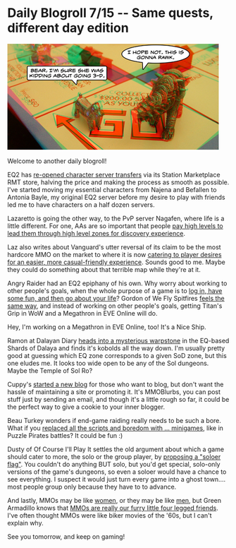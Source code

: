 # Daily Blogroll 7/15 -- Same quests, different day edition

![Now, where did I put my red-blue glasses...](../uploads/2009/07/aim3d.jpg "Now, where did I put my red-blue glasses...")

Welcome to another daily blogroll!

EQ2 has [re-opened character server transfers](http://mmoquests.com/2009/07/15/character-transfer-potions-are-a-go/) via its Station Marketplace RMT store, halving the price and making the process as smooth as possible. I've started moving my essential characters from Najena and Befallen to Antonia Bayle, my original EQ2 server before my desire to play with friends led me to have characters on a half dozen servers. 

Lazaretto is going the other way, to the PvP server Nagafen, where life is a little different. For one, AAs are so important that people [pay high levels to lead them through high level zones for discovery experience](http://www.completeheal.com/?p=1387). 

Laz also writes about Vanguard's utter reversal of its claim to be the most hardcore MMO on the market to where it is now [catering to player desires for an easier, more casual-friendly experience](http://www.completeheal.com/?p=1371). Sounds good to me. Maybe they could do something about that terrible map while they're at it.

Angry Raider had an EQ2 epiphany of his own. Why worry about working to other people's goals, when the whole purpose of a game is to [log in, have some fun, and then go about your life](http://www.angryraider.com/archives/133)? Gordon of We Fly Spitfires [feels the same way](http://blog.weflyspitfires.com/2009/07/14/defining-goals/), and instead of working on other people's goals, getting Titan's Grip in WoW and a Megathron in EVE Online will do.

Hey, I'm working on a Megathron in EVE Online, too! It's a Nice Ship.

Ramon at Dalayan Diary [heads into a mysterious warpstone](http://dalayan.wordpress.com/2009/07/15/warpstone/) in the EQ-based Shards of Dalaya and finds it's kobolds all the way down. I'm usually pretty good at guessing which EQ zone corresponds to a given SoD zone, but this one eludes me. It looks too wide open to be any of the Sol dungeons. Maybe the Temple of Sol Ro?

Cuppy's [started a new blog](http://mmoblurbs.com/) for those who want to blog, but don't want the hassle of maintaining a site or promoting it. It's MMOBlurbs, you can post stuff just by sending an email, and though it's a little rough so far, it could be the perfect way to give a cookie to your inner blogger.

Beau Turkey wonders if end-game raiding really needs to be such a bore. What if you [replaced all the scripts and boredom with ... minigames](http://epicdolls.com/beauturkey/?p=1794), like in Puzzle Pirates battles? It could be fun :)

Dusty of Of Course I'll Play It settles the old argument about which a game should cater to more, the solo or the group player, by [proposing a "soloer flag"](http://ofcourseillplayit.com/?p=249). You couldn't do anything BUT solo, but you'd get special, solo-only versions of the game's dungeons, so even a soloer would have a chance to see everything. I suspect it would just turn every game into a ghost town.... most people group only because they have to to advance.

And lastly, MMOs may be like [women](http://blog.weflyspitfires.com/2009/07/12/mmorpgs-are-a-lot-like-women/), or they may be like [men](http://divagoth.com/2009/07/12/why-mmos-are-like-men-a-reply/), but Green Armadillo knows that [MMOs are really our furry little four legged friends](http://playervsdeveloper.blogspot.com/2009/07/why-mmorpgs-are-like-dogs.html). I've often thought MMOs were like biker movies of the '60s, but I can't explain why.

See you tomorrow, and keep on gaming!

